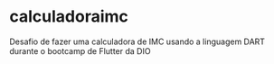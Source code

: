 # calculadoraimc
Desafio de fazer uma calculadora de IMC usando a linguagem DART durante o bootcamp de Flutter da DIO
